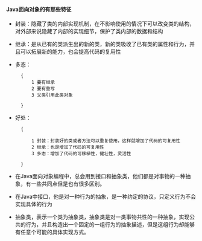 

#### Java面向对象的有那些特征
 
- 封装：隐藏了类的内部实现机制，在不影响使用的情况下可以改变类的结构，对外部来说隐藏了内部的实现细节，保护了类内部的数据和结构
- 继承：是从已有的类派生出的新的类，新的类吸收了已有类的属性和行为，并且可以拓展新的能力，也会提高代码的复用性
- 多态： 
        
        {
            1 要有继承
            2 要有重写
            3 父类引用此类对象
        
        } 
- 好处：
    
        {
        
            1 封装：封装好的类或者方法可以重复使用，这样就增加了代码的可复用性
            2 继承：也是增加了代码的可复用性
            3 多态：增加了代码的可移植性，健壮性，灵活性
    
        }
        
- 在Java面向对象编程中，总会用到接口和抽象类，他们都是对事物的一种抽象，有一些共同点但是也有很多区别。
- 在Java中接口，他是对一种行为的抽象，是一种约定的协议，只定义行为不会实现具体的行为
- 抽象类，表示一个类为抽象类，抽象类是对一类事物共性的一种抽象，实现公共的行为，并且构造出一个固定的一组行为的抽象描述，但是这组行为却能够有任意个可能的具体实现方式。
